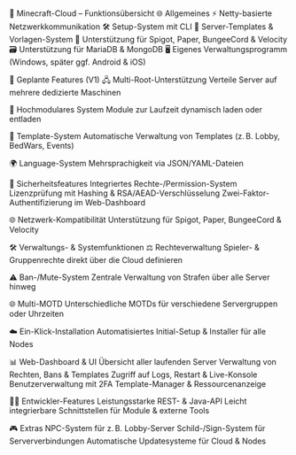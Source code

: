 🧠 Minecraft-Cloud – Funktionsübersicht
🌐 Allgemeines
 ⚡ Netty-basierte Netzwerkkommunikation
 🛠️ Setup-System mit CLI
 🧱 Server-Templates & Vorlagen-System
 🔌 Unterstützung für Spigot, Paper, BungeeCord & Velocity
 🗃️ Unterstützung für MariaDB & MongoDB
 🖥️ Eigenes Verwaltungsprogramm (Windows, später ggf. Android & iOS)

🚀 Geplante Features (V1)
🖧 Multi-Root-Unterstützung
 Verteile Server auf mehrere dedizierte Maschinen

 🔌 Hochmodulares System
 Module zur Laufzeit dynamisch laden oder entladen

📂 Template-System
 Automatische Verwaltung von Templates (z. B. Lobby, BedWars, Events)

🌍 Language-System
 Mehrsprachigkeit via JSON/YAML-Dateien

🔐 Sicherheitsfeatures
 Integriertes Rechte-/Permission-System
 Lizenzprüfung mit Hashing & RSA/AEAD-Verschlüsselung
 Zwei-Faktor-Authentifizierung im Web-Dashboard

🌐 Netzwerk-Kompatibilität
 Unterstützung für Spigot, Paper, BungeeCord & Velocity

🛠️ Verwaltungs- & Systemfunktionen
⚖️ Rechteverwaltung
 Spieler- & Gruppenrechte direkt über die Cloud definieren

⚠️ Ban-/Mute-System
 Zentrale Verwaltung von Strafen über alle Server hinweg

🌐 Multi-MOTD
 Unterschiedliche MOTDs für verschiedene Servergruppen oder Uhrzeiten

☁️ Ein-Klick-Installation
 Automatisiertes Initial-Setup & Installer für alle Nodes

📊 Web-Dashboard & UI
 Übersicht aller laufenden Server
 Verwaltung von Rechten, Bans & Templates
 Zugriff auf Logs, Restart & Live-Konsole
 Benutzerverwaltung mit 2FA
 Template-Manager & Ressourcenanzeige

🧑‍💻 Entwickler-Features
 Leistungsstarke REST- & Java-API
 Leicht integrierbare Schnittstellen für Module & externe Tools

🎮 Extras
 NPC-System für z. B. Lobby-Server
 Schild-/Sign-System für Serververbindungen
 Automatische Updatesysteme für Cloud & Nodes
